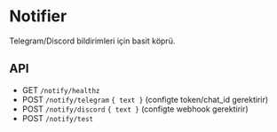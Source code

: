 # Notifier

Telegram/Discord bildirimleri için basit köprü.

## API
- GET `/notify/healthz`
- POST `/notify/telegram` `{ text }` (configte token/chat_id gerektirir)
- POST `/notify/discord` `{ text }` (configte webhook gerektirir)
- POST `/notify/test`
